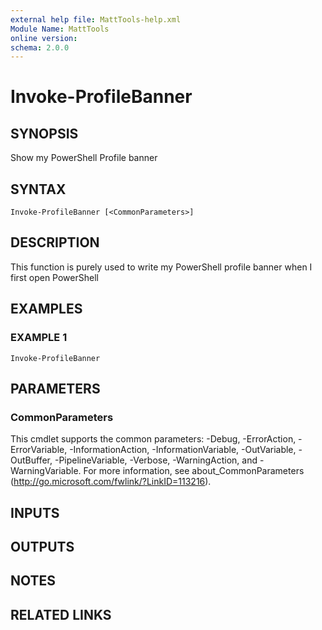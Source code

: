 ```yaml
---
external help file: MattTools-help.xml
Module Name: MattTools
online version:
schema: 2.0.0
---
```


# Invoke-ProfileBanner

## SYNOPSIS
Show my PowerShell Profile banner

## SYNTAX

```
Invoke-ProfileBanner [<CommonParameters>]
```

## DESCRIPTION
This function is purely used to write my PowerShell profile banner when I first open PowerShell

## EXAMPLES

### EXAMPLE 1
```
Invoke-ProfileBanner
```

## PARAMETERS

### CommonParameters
This cmdlet supports the common parameters: -Debug, -ErrorAction, -ErrorVariable, -InformationAction, -InformationVariable, -OutVariable, -OutBuffer, -PipelineVariable, -Verbose, -WarningAction, and -WarningVariable. For more information, see about_CommonParameters (http://go.microsoft.com/fwlink/?LinkID=113216).

## INPUTS

## OUTPUTS

## NOTES

## RELATED LINKS
